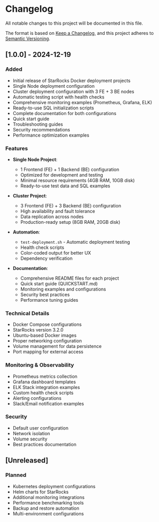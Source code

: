 # Changelog

All notable changes to this project will be documented in this file.

The format is based on [Keep a Changelog](https://keepachangelog.com/en/1.0.0/),
and this project adheres to [Semantic Versioning](https://semver.org/spec/v2.0.0.html).

## [1.0.0] - 2024-12-19

### Added
- Initial release of StarRocks Docker deployment projects
- Single Node deployment configuration
- Cluster deployment configuration with 3 FE + 3 BE nodes
- Automatic testing script with health checks
- Comprehensive monitoring examples (Prometheus, Grafana, ELK)
- Ready-to-use SQL initialization scripts
- Complete documentation for both configurations
- Quick start guide
- Troubleshooting guides
- Security recommendations
- Performance optimization examples

### Features
- **Single Node Project**:
  - 1 Frontend (FE) + 1 Backend (BE) configuration
  - Optimized for development and testing
  - Minimal resource requirements (4GB RAM, 10GB disk)
  - Ready-to-use test data and SQL examples

- **Cluster Project**:
  - 3 Frontend (FE) + 3 Backend (BE) configuration
  - High availability and fault tolerance
  - Data replication across nodes
  - Production-ready setup (8GB RAM, 20GB disk)

- **Automation**:
  - `test-deployment.sh` - Automatic deployment testing
  - Health check scripts
  - Color-coded output for better UX
  - Dependency verification

- **Documentation**:
  - Comprehensive README files for each project
  - Quick start guide (QUICKSTART.md)
  - Monitoring examples and configurations
  - Security best practices
  - Performance tuning guides

### Technical Details
- Docker Compose configurations
- StarRocks version 3.2.0
- Ubuntu-based Docker images
- Proper networking configuration
- Volume management for data persistence
- Port mapping for external access

### Monitoring & Observability
- Prometheus metrics collection
- Grafana dashboard templates
- ELK Stack integration examples
- Custom health check scripts
- Alerting configurations
- Slack/Email notification examples

### Security
- Default user configuration
- Network isolation
- Volume security
- Best practices documentation

## [Unreleased]

### Planned
- Kubernetes deployment configurations
- Helm charts for StarRocks
- Additional monitoring integrations
- Performance benchmarking tools
- Backup and restore automation
- Multi-environment configurations 